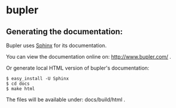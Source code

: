 bupler
======

Generating the documentation:
-----------------------------
Bupler uses [Sphinx][SphinxHP] for its documentation.

You can view the documentation online on: http://www.bupler.com/ .

Or generate local HTML version of bupler's documentation:

    $ easy_install -U Sphinx
    $ cd docs
    $ make html

The files will be available under: docs/build/html .

[SphinxHP]: http://sphinx.pocoo.org/

